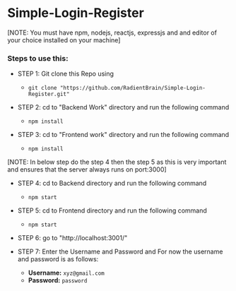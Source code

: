 # Simple-Login-Register
[NOTE: You must have npm, nodejs, reactjs, expressjs and and editor of your choice installed on your machine]
### Steps to use this:
- STEP 1: Git clone this Repo using
  - `git clone "https://github.com/RadientBrain/Simple-Login-Register.git"`

- STEP 2: cd to "Backend Work" directory and run the following command
  - `npm install`

- STEP 3: cd to "Frontend work" directory and run the following command
  - `npm install`

[NOTE: In below step do the step 4 then the step 5 as this is very important and ensures that the server always runs on port:3000]
- STEP 4: cd to Backend directory and run the following command
  - `npm start`

- STEP 5: cd to Frontend directory and run the following command
  - `npm start`

- STEP 6: go to "http://localhost:3001/"

- STEP 7: Enter the Username and Password and For now the username and password is as follows:
  - <b>Username:</b> `xyz@gmail.com`
  - <b>Password:</b> `password`
